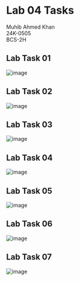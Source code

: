 # Lab 04 Tasks
Muhib Ahmed Khan  
24K-0505  
BCS-2H  

## Lab Task 01
![image](https://github.com/user-attachments/assets/9a7257b9-f0a1-4f0a-94a3-811226c50722)

## Lab Task 02
![image](https://github.com/user-attachments/assets/d36318ab-d9dd-40da-80f3-f37e5a129d6e)

## Lab Task 03
![image](https://github.com/user-attachments/assets/81bb8ee1-d719-44ac-8bf7-578b9555cf61)

## Lab Task 04
![image](https://github.com/user-attachments/assets/528a50d3-27c4-4945-90da-739b8d5f5349)

## Lab Task 05
![image](https://github.com/user-attachments/assets/70fb1d80-402f-4236-9a81-ec03615f1a53)

## Lab Task 06
![image](https://github.com/user-attachments/assets/a2a5fd2f-57c9-4463-9c46-99060b46f1eb)

## Lab Task 07
![image](https://github.com/user-attachments/assets/eab96afe-f86e-4d2e-9031-00d1a6f631b3)
